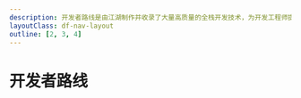 ```yaml
---
description: 开发者路线是由江湖制作并收录了大量高质量的全栈开发技术，为开发工程师提供最简单、便捷的设计与编程服务
layoutClass: df-nav-layout
outline: [2, 3, 4]
---
```


<script setup>
import { ROADMAP_DATA } from './components/df-roadmap/df-roadmap-data.ts'
import DfNav from './components/df-nav/DfNav.vue'
</script>

# 开发者路线

<DfNav v-bind:data="ROADMAP_DATA" />